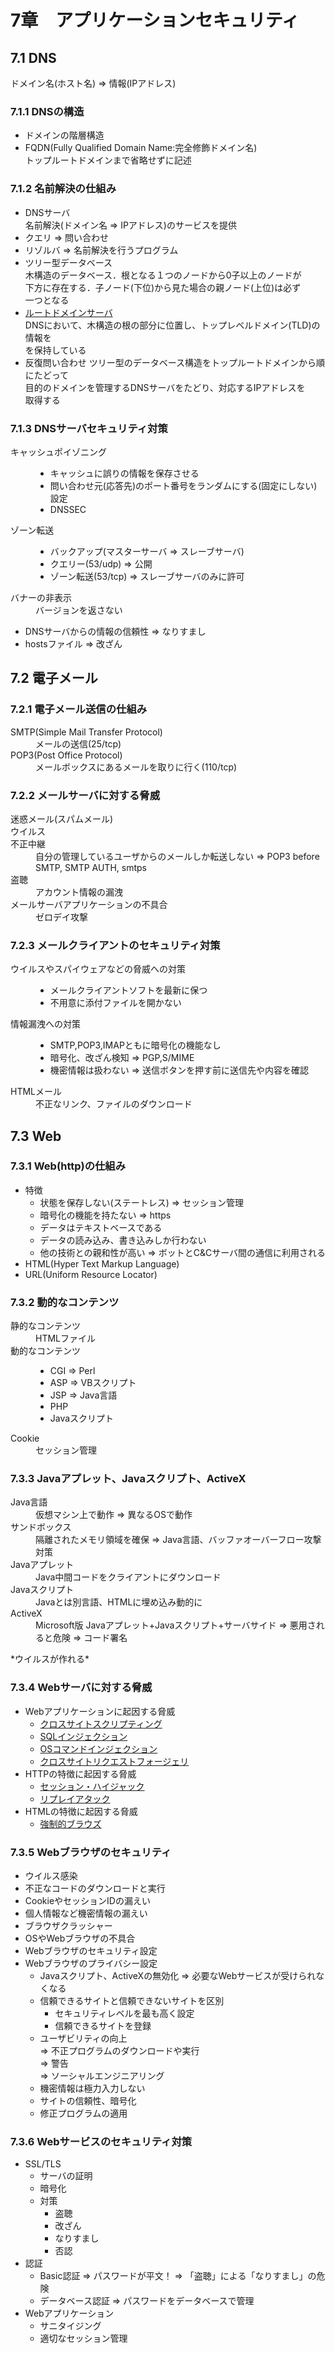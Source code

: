 # 7章　アプリケーションセキュリティ
## 7.1 DNS
ドメイン名(ホスト名) => 情報(IPアドレス)

### 7.1.1 DNSの構造
* ドメインの階層構造
* FQDN(Fully Qualified Domain Name:完全修飾ドメイン名)  
トップルートドメインまで省略せずに記述

### 7.1.2 名前解決の仕組み
* DNSサーバ  
名前解決(ドメイン名 => IPアドレス)のサービスを提供
* クエリ => 問い合わせ
* リゾルバ => 名前解決を行うプログラム
* ツリー型データベース  
木構造のデータベース．根となる１つのノードから0子以上のノードが  
下方に存在する．子ノード(下位)から見た場合の親ノード(上位)は必ず  
一つとなる
* [ルートドメインサーバ](http://ja.wikipedia.org/wiki/%E3%83%AB%E3%83%BC%E3%83%88%E3%82%B5%E3%83%BC%E3%83%90)  
DNSにおいて、木構造の根の部分に位置し、トップレベルドメイン(TLD)の情報を  
を保持している
* 反復問い合わせ
ツリー型のデータベース構造をトップルートドメインから順にたどって  
目的のドメインを管理するDNSサーバをたどり、対応するIPアドレスを  
取得する

### 7.1.3 DNSサーバセキュリティ対策
<dl>
	<dt>キャッシュポイゾニング</dt>
	<dd><ul>
	<li>キャッシュに誤りの情報を保存させる</li>
	<li>問い合わせ元(応答先)のポート番号をランダムにする(固定にしない)設定
	<li>DNSSEC</li>
	</ul></dd>
	<dt>ゾーン転送</dt>
	<dd><ul>
	<li>バックアップ(マスターサーバ => スレーブサーバ)</li>
	<li>クエリー(53/udp) => 公開</li>
	<li>ゾーン転送(53/tcp) => スレーブサーバのみに許可</li>
	</ul></dd>
	<dt>バナーの非表示</dt>
	<dd>バージョンを返さない</dd>
</dl>

* DNSサーバからの情報の信頼性 => なりすまし
* hostsファイル => 改ざん

## 7.2 電子メール
### 7.2.1 電子メール送信の仕組み
<dl>
	<dt>SMTP(Simple Mail Transfer Protocol)</dt>
	<dd>メールの送信(25/tcp)</dd>
	<dt>POP3(Post Office Protocol)</dt>
	<dd>メールボックスにあるメールを取りに行く(110/tcp)</dd>
</dl>

### 7.2.2 メールサーバに対する脅威
<dl>
	<dt>迷惑メール(スパムメール)</dt>
	<dd></dd>
	<dt>ウイルス</dt>
	<dd></dd>
	<dt>不正中継</dt>
	<dd>自分の管理しているユーザからのメールしか転送しない => POP3 before SMTP, SMTP AUTH, smtps</dd>
	<dt>盗聴</dt>
	<dd>アカウント情報の漏洩</dd>
	<dt>メールサーバアプリケーションの不具合</dt>
	<dd>ゼロデイ攻撃</dd>
</dl>

### 7.2.3 メールクライアントのセキュリティ対策
<dl>
	<dt>ウイルスやスパイウェアなどの脅威への対策</dt>
	<dd><ul>
	<li>メールクライアントソフトを最新に保つ</li>
	<li>不用意に添付ファイルを開かない</li>
	</ul></dd>
	<dt>情報漏洩への対策</dt>
	<dd><ul>
	<li>SMTP,POP3,IMAPともに暗号化の機能なし</li>
	<li>暗号化、改ざん検知 => PGP,S/MIME</li>
	<li>機密情報は扱わない => 送信ボタンを押す前に送信先や内容を確認</li>
	</ul></dd>
	<dt>HTMLメール</dt>
	<dd>不正なリンク、ファイルのダウンロード</dd>
</dl>

## 7.3 Web
### 7.3.1 Web(http)の仕組み
* 特徴
	* 状態を保存しない(ステートレス) => セッション管理
	* 暗号化の機能を持たない => https
	* データはテキストベースである
	* データの読み込み、書き込みしか行わない
	* 他の技術との親和性が高い => ボットとC&Cサーバ間の通信に利用される
* HTML(Hyper Text Markup Language)
* URL(Uniform Resource Locator)

### 7.3.2 動的なコンテンツ
<dl>
	<dt>静的なコンテンツ</dt>
	<dd>HTMLファイル</dd>
	<dt>動的なコンテンツ</dt>
	<dd><ul>
	<li>CGI => Perl</li>
	<li>ASP => VBスクリプト</li>
	<li>JSP => Java言語</li>
	<li>PHP</li>
	<li>Javaスクリプト</li>
	</ul></dd>
	<dt>Cookie</dt>
	<dd>セッション管理</dd>
</dl>

### 7.3.3 Javaアプレット、Javaスクリプト、ActiveX
<dl>
	<dt>Java言語</dt>
	<dd>仮想マシン上で動作 => 異なるOSで動作</dd>
	<dt>サンドボックス</dt>
	<dd>隔離されたメモリ領域を確保 => Java言語、バッファオーバーフロー攻撃対策</dd>
	<dt>Javaアプレット</dt>
	<dd>Java中間コードをクライアントにダウンロード</dd>
	<dt>Javaスクリプト</dt>
	<dd>Javaとは別言語、HTMLに埋め込み動的に</dd>
	<dt>ActiveX</dt>
	<dd>Microsoft版 Javaアプレット+Javaスクリプト+サーバサイド  
	=> 悪用されると危険 => コード署名</dd>
</dl>
*ウイルスが作れる*

### 7.3.4 Webサーバに対する脅威
* Webアプリケーションに起因する脅威
	* [クロスサイトスクリプティング](http://ja.wikipedia.org/wiki/%E3%82%AF%E3%83%AD%E3%82%B9%E3%82%B5%E3%82%A4%E3%83%88%E3%82%B9%E3%82%AF%E3%83%AA%E3%83%97%E3%83%86%E3%82%A3%E3%83%B3%E3%82%B0)
	* [SQLインジェクション](http://ja.wikipedia.org/wiki/SQL%E3%82%A4%E3%83%B3%E3%82%B8%E3%82%A7%E3%82%AF%E3%82%B7%E3%83%A7%E3%83%B3)
	* [OSコマンドインジェクション](http://e-words.jp/w/OS%E3%82%B3%E3%83%9E%E3%83%B3%E3%83%89%E3%82%A4%E3%83%B3%E3%82%B8%E3%82%A7%E3%82%AF%E3%82%B7%E3%83%A7%E3%83%B3.html)
	* [クロスサイトリクエストフォージェリ](http://ja.wikipedia.org/wiki/%E3%82%AF%E3%83%AD%E3%82%B9%E3%82%B5%E3%82%A4%E3%83%88%E3%83%AA%E3%82%AF%E3%82%A8%E3%82%B9%E3%83%88%E3%83%95%E3%82%A9%E3%83%BC%E3%82%B8%E3%82%A7%E3%83%AA)
* HTTPの特徴に起因する脅威
	* [セッション・ハイジャック](http://ja.wikipedia.org/wiki/%E3%82%BB%E3%83%83%E3%82%B7%E3%83%A7%E3%83%B3%E3%83%8F%E3%82%A4%E3%82%B8%E3%83%A3%E3%83%83%E3%82%AF)
	* [リプレイアタック](http://ja.wikipedia.org/wiki/%E5%8F%8D%E5%B0%84%E6%94%BB%E6%92%83)
* HTMLの特徴に起因する脅威
	* [強制的ブラウズ](http://www.atmarkit.co.jp/ait/articles/0401/01/news007.html)

### 7.3.5 Webブラウザのセキュリティ
* ウイルス感染
* 不正なコードのダウンロードと実行
* CookieやセッションIDの漏えい
* 個人情報など機密情報の漏えい
* ブラウザクラッシャー
* OSやWebブラウザの不具合
* Webブラウザのセキュリティ設定
* Webブラウザのプライバシー設定
	* Javaスクリプト、ActiveXの無効化 => 必要なWebサービスが受けられなくなる
	* 信頼できるサイトと信頼できないサイトを区別
		* セキュリティレベルを最も高く設定
		* 信頼できるサイトを登録
	* ユーザビリティの向上  
	=> 不正プログラムのダウンロードや実行  
	=> 警告  
	=> ソーシャルエンジニアリング  
	* 機密情報は極力入力しない
	* サイトの信頼性、暗号化
	* 修正プログラムの適用

### 7.3.6 Webサービスのセキュリティ対策
* SSL/TLS
	* サーバの証明
	* 暗号化
	* 対策
		* 盗聴
		* 改ざん
		* なりすまし
		* 否認
* 認証
	* Basic認証 => パスワードが平文！ => 「盗聴」による「なりすまし」の危険
	* データベース認証 => パスワードをデータベースで管理
* Webアプリケーション
	* サニタイジング
	* 適切なセッション管理
